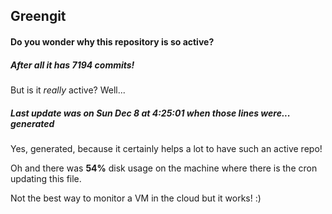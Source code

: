 ## Greengit

#### Do you wonder why this repository is so active?

##### After all it has 7194 commits!

But is it *really* active? Well...

##### Last update was on Sun Dec 8 at 4:25:01 when those lines were... generated

Yes, generated, because it certainly helps a lot to have such an active repo!

Oh and there was **54%** disk usage on the machine
where there is the cron updating this file.

Not the best way to monitor a VM in the cloud but it works! :)
